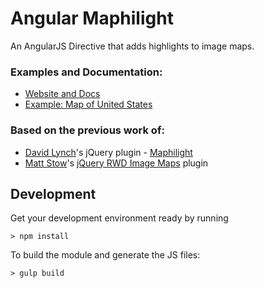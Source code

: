 # Angular Maphilight
An AngularJS Directive that adds highlights to image maps.


### Examples and Documentation:
- [Website and Docs](http://abdallamohamed.github.io/Angular-Maphilight/)
- [Example: Map of United States](http://abdallamohamed.github.io/Angular-Maphilight/#/Example2)

### Based on the previous work of:
- [David Lynch](https://github.com/kemayo)'s jQuery plugin - [Maphilight](https://github.com/kemayo/maphilight)
- [Matt Stow](https://github.com/stowball)'s [jQuery RWD Image Maps](https://github.com/stowball/jQuery-rwdImageMaps) plugin

Development
-----------

Get your development environment ready by running

``> npm install``

To build the module and generate the JS files:

``> gulp build``
